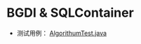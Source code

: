 # BGDI & SQLContainer
 - 测试用例： [AlgorithumTest.java](https://github.com/AnswerAIL/aal-bg-framework/blob/master/src/main/java/com/answer/bdframework/test/AlgorithumTest.java)
